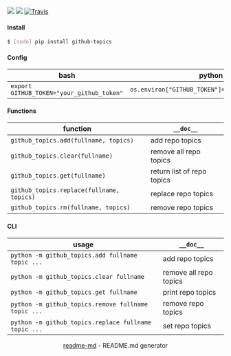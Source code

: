 [![](https://img.shields.io/pypi/pyversions/github-topics.svg?longCache=True)](https://pypi.org/project/github-topics/)
[![](https://img.shields.io/pypi/v/github-topics.svg?maxAge=3600)](https://pypi.org/project/github-topics/)
[![Travis](https://api.travis-ci.org/looking-for-a-job/github-topics.py.svg?branch=master)](https://travis-ci.org/looking-for-a-job/github-topics.py/)

#### Install
```bash
$ [sudo] pip install github-topics
```

#### Config
bash|python
-|-
`export GITHUB_TOKEN="your_github_token"`|`os.environ["GITHUB_TOKEN"]="your_github_token"`

#### Functions
function|`__doc__`
-|-
`github_topics.add(fullname, topics)`|add repo topics
`github_topics.clear(fullname)`|remove all repo topics
`github_topics.get(fullname)`|return list of repo topics
`github_topics.replace(fullname, topics)`|replace repo topics
`github_topics.rm(fullname, topics)`|remove repo topics

#### CLI
usage|`__doc__`
-|-
`python -m github_topics.add fullname topic ...`|add repo topics
`python -m github_topics.clear fullname`|remove all repo topics
`python -m github_topics.get fullname`|print repo topics
`python -m github_topics.remove fullname topic ...`|remove repo topics
`python -m github_topics.replace fullname topic ...`|set repo topics

<p align="center"><a href="https://pypi.org/project/readme-md/">readme-md</a> - README.md generator</p>